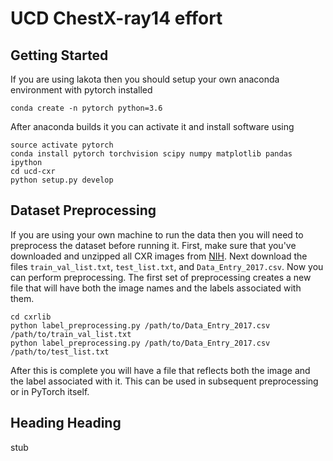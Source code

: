 # UCD ChestX-ray14 effort

## Getting Started
If you are using lakota then you should setup your own anaconda environment with pytorch installed

    conda create -n pytorch python=3.6

After anaconda builds it you can activate it and install software using

    source activate pytorch
    conda install pytorch torchvision scipy numpy matplotlib pandas ipython
    cd ucd-cxr
    python setup.py develop

## Dataset Preprocessing
If you are using your own machine to run the data then you will need to preprocess the dataset before running it.
First, make sure that you've downloaded and unzipped all CXR images from [NIH](https://nihcc.app.box.com/v/ChestXray-NIHCC).
Next download the files `train_val_list.txt`, `test_list.txt`, and `Data_Entry_2017.csv`. Now you can perform preprocessing.
The first set of preprocessing creates a new file that will have both the image names and the labels associated with them.

    cd cxrlib
    python label_preprocessing.py /path/to/Data_Entry_2017.csv /path/to/train_val_list.txt
    python label_preprocessing.py /path/to/Data_Entry_2017.csv /path/to/test_list.txt

After this is complete you will have a file that reflects both the image and the label associated with it. This can be used
in subsequent preprocessing or in PyTorch itself.
## Heading Heading
stub
